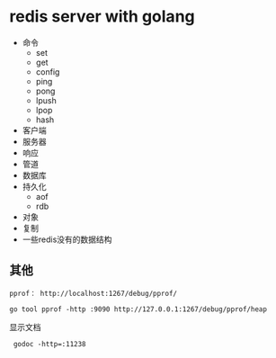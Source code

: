 # redis server with golang

- 命令
  - set
  - get
  - config
  - ping
  - pong
  - lpush
  - lpop
  - hash
- 客户端
- 服务器
- 响应
- 管道
- 数据库
- 持久化
  - aof
  - rdb
- 对象
- 复制
- 一些redis没有的数据结构

## 其他

```
pprof： http://localhost:1267/debug/pprof/
```

```
go tool pprof -http :9090 http://127.0.0.1:1267/debug/pprof/heap
```


显示文档

```
 godoc -http=:11238
```